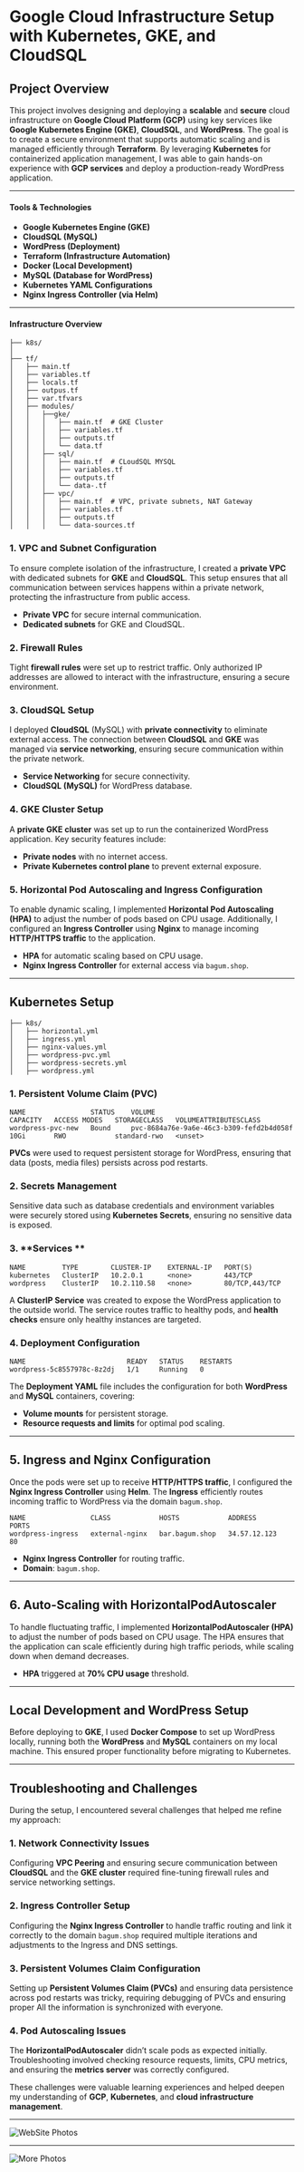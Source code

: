 # Google Cloud Infrastructure Setup with Kubernetes, GKE, and CloudSQL

## Project Overview

This project involves designing and deploying a **scalable** and **secure** cloud infrastructure on **Google Cloud Platform (GCP)** using key services like **Google Kubernetes Engine (GKE)**, **CloudSQL**, and **WordPress**. The goal is to create a secure environment that supports automatic scaling and is managed efficiently through **Terraform**. By leveraging **Kubernetes** for containerized application management, I was able to gain hands-on experience with **GCP services** and deploy a production-ready WordPress application.

---

#### Tools & Technologies

- **Google Kubernetes Engine (GKE)**
- **CloudSQL (MySQL)**
- **WordPress (Deployment)**
- **Terraform (Infrastructure Automation)**
- **Docker (Local Development)**
- **MySQL (Database for WordPress)**
- **Kubernetes YAML Configurations**
- **Nginx Ingress Controller (via Helm)**

---

#### Infrastructure Overview
   ```
   ├── k8s/                        
   │
   ├── tf/                         
   │   ├── main.tf                 
   │   ├── variables.tf            
   │   ├── locals.tf           
   │   ├── outpus.tf 
   │   ├── var.tfvars 
   │   ├── modules/
   │   │   ├──gke/                 
   │   │   │   ├── main.tf  # GKE Cluster         
   │   │   │   ├── variables.tf    
   │   │   │   ├── outputs.tf      
   │   │   │   └── data.tf 
   │   │   ├── sql/             
   │   │   │   ├── main.tf  # CLoudSQL MYSQL   
   │   │   │   ├── variables.tf     
   │   │   │   ├── outputs.tf       
   │   │   │   └── data-.tf  
   │   │   ├── vpc/           
   │   │   │   ├── main.tf  # VPC, private subnets, NAT Gateway      
   │   │   │   ├── variables.tf    
   │   │   │   ├── outputs.tf       
   │   │   │   └── data-sources.tf  

 ```
    
### 1. **VPC and Subnet Configuration**
To ensure complete isolation of the infrastructure, I created a **private VPC** with dedicated subnets for **GKE** and **CloudSQL**. This setup ensures that all communication between services happens within a private network, protecting the infrastructure from public access.

- **Private VPC** for secure internal communication.
- **Dedicated subnets** for GKE and CloudSQL.

### 2. **Firewall Rules**
Tight **firewall rules** were set up to restrict traffic. Only authorized IP addresses are allowed to interact with the infrastructure, ensuring a secure environment.

### 3. **CloudSQL Setup**
I deployed **CloudSQL** (MySQL) with **private connectivity** to eliminate external access. The connection between **CloudSQL** and **GKE** was managed via **service networking**, ensuring secure communication within the private network.

- **Service Networking** for secure connectivity.
- **CloudSQL (MySQL)** for WordPress database.

### 4. **GKE Cluster Setup**
A **private GKE cluster** was set up to run the containerized WordPress application. Key security features include:
- **Private nodes** with no internet access.
- **Private Kubernetes control plane** to prevent external exposure.

### 5. **Horizontal Pod Autoscaling and Ingress Configuration**
To enable dynamic scaling, I implemented **Horizontal Pod Autoscaling (HPA)** to adjust the number of pods based on CPU usage. Additionally, I configured an **Ingress Controller** using **Nginx** to manage incoming **HTTP/HTTPS traffic** to the application.

- **HPA** for automatic scaling based on CPU usage.
- **Nginx Ingress Controller** for external access via `bagum.shop`.

---

## Kubernetes Setup
```
├── k8s/                                                
│   ├── horizontal.yml                
│   ├── ingress.yml          
│   ├── nginx-values.yml          
│   ├── wordpress-pvc.yml
│   ├── wordpress-secrets.yml
│   ├── wordpress.yml

```

### 1. **Persistent Volume Claim (PVC)**
```
NAME                STATUS    VOLUME                                     CAPACITY   ACCESS MODES   STORAGECLASS   VOLUMEATTRIBUTESCLASS   
wordpress-pvc-new   Bound     pvc-8684a76e-9a6e-46c3-b309-fefd2b4d058f   10Gi       RWO            standard-rwo   <unset>                 
```
**PVCs** were used to request persistent storage for WordPress, ensuring that data (posts, media files) persists across pod restarts.

### 2. **Secrets Management**
Sensitive data such as database credentials and environment variables were securely stored using **Kubernetes Secrets**, ensuring no sensitive data is exposed.

### 3. **Services **
```
NAME         TYPE        CLUSTER-IP    EXTERNAL-IP   PORT(S)          
kubernetes   ClusterIP   10.2.0.1      <none>        443/TCP          
wordpress    ClusterIP   10.2.110.58   <none>        80/TCP,443/TCP
```
A **ClusterIP Service** was created to expose the WordPress application to the outside world. The service routes traffic to healthy pods, and **health checks** ensure only healthy instances are targeted.

### 4. **Deployment Configuration**
```
NAME                         READY   STATUS    RESTARTS   
wordpress-5c8557978c-8z2dj   1/1     Running   0
```
The **Deployment YAML** file includes the configuration for both **WordPress** and **MySQL** containers, covering:
- **Volume mounts** for persistent storage.
- **Resource requests and limits** for optimal pod scaling.

---

## 5. **Ingress and Nginx Configuration**

Once the pods were set up to receive **HTTP/HTTPS traffic**, I configured the **Nginx Ingress Controller** using **Helm**. The **Ingress** efficiently routes incoming traffic to WordPress via the domain `bagum.shop`.
```
NAME                CLASS            HOSTS            ADDRESS        PORTS   
wordpress-ingress   external-nginx   bar.bagum.shop   34.57.12.123   80
```
- **Nginx Ingress Controller** for routing traffic.
- **Domain**: `bagum.shop`.

---

## 6. **Auto-Scaling with HorizontalPodAutoscaler**

To handle fluctuating traffic, I implemented **HorizontalPodAutoscaler (HPA)** to adjust the number of pods based on CPU usage. The HPA ensures that the application can scale efficiently during high traffic periods, while scaling down when demand decreases.

- **HPA** triggered at **70% CPU usage** threshold.

---

## **Local Development and WordPress Setup**

Before deploying to **GKE**, I used **Docker Compose** to set up WordPress locally, running both the **WordPress** and **MySQL** containers on my local machine. This ensured proper functionality before migrating to Kubernetes.

---

## **Troubleshooting and Challenges**

During the setup, I encountered several challenges that helped me refine my approach:

### 1. **Network Connectivity Issues**
Configuring **VPC Peering** and ensuring secure communication between **CloudSQL** and the **GKE cluster** required fine-tuning firewall rules and service networking settings.

### 2. **Ingress Controller Setup**
Configuring the **Nginx Ingress Controller** to handle traffic routing and link it correctly to the domain `bagum.shop` required multiple iterations and adjustments to the Ingress and DNS settings.

### 3. **Persistent Volumes Claim Configuration**
Setting up **Persistent Volumes Claim (PVCs)** and ensuring data persistence across pod restarts was tricky, requiring debugging of PVCs and ensuring proper All the information is synchronized with everyone.

### 4. **Pod Autoscaling Issues**
The **HorizontalPodAutoscaler** didn’t scale pods as expected initially. Troubleshooting involved checking resource requests, limits, CPU metrics, and ensuring the **metrics server** was correctly configured.

These challenges were valuable learning experiences and helped deepen my understanding of **GCP**, **Kubernetes**, and **cloud infrastructure management**.

---
![WebSite Photos](Photo/web1.png)

---
![More Photos](Photo/web2.png)
